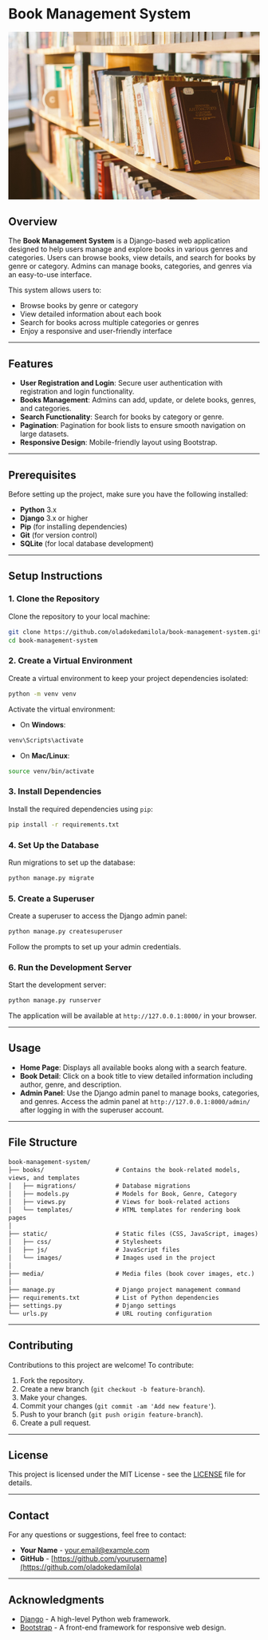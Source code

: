 # Book Management System

![Project Image](https://github.com/oladokedamilola/CSC432--Online-Library-Management-System-Development/blob/main/hero.jpg?raw=true)

## Overview

The **Book Management System** is a Django-based web application designed to help users manage and explore books in various genres and categories. Users can browse books, view details, and search for books by genre or category. Admins can manage books, categories, and genres via an easy-to-use interface.

This system allows users to:
- Browse books by genre or category
- View detailed information about each book
- Search for books across multiple categories or genres
- Enjoy a responsive and user-friendly interface

---

## Features

- **User Registration and Login**: Secure user authentication with registration and login functionality.
- **Books Management**: Admins can add, update, or delete books, genres, and categories.
- **Search Functionality**: Search for books by category or genre.
- **Pagination**: Pagination for book lists to ensure smooth navigation on large datasets.
- **Responsive Design**: Mobile-friendly layout using Bootstrap.

---

## Prerequisites

Before setting up the project, make sure you have the following installed:

- **Python** 3.x
- **Django** 3.x or higher
- **Pip** (for installing dependencies)
- **Git** (for version control)
- **SQLite** (for local database development)

---

## Setup Instructions

### 1. Clone the Repository

Clone the repository to your local machine:

```bash
git clone https://github.com/oladokedamilola/book-management-system.git
cd book-management-system

```

### 2. Create a Virtual Environment

Create a virtual environment to keep your project dependencies isolated:

```bash
python -m venv venv
```

Activate the virtual environment:
- On **Windows**:

```bash
venv\Scripts\activate
```

- On **Mac/Linux**:

```bash
source venv/bin/activate
```

### 3. Install Dependencies

Install the required dependencies using `pip`:

```bash
pip install -r requirements.txt
```

### 4. Set Up the Database

Run migrations to set up the database:

```bash
python manage.py migrate
```

### 5. Create a Superuser

Create a superuser to access the Django admin panel:

```bash
python manage.py createsuperuser
```

Follow the prompts to set up your admin credentials.

### 6. Run the Development Server

Start the development server:

```bash
python manage.py runserver
```

The application will be available at `http://127.0.0.1:8000/` in your browser.

---

## Usage

- **Home Page**: Displays all available books along with a search feature.
- **Book Detail**: Click on a book title to view detailed information including author, genre, and description.
- **Admin Panel**: Use the Django admin panel to manage books, categories, and genres. Access the admin panel at `http://127.0.0.1:8000/admin/` after logging in with the superuser account.

---

## File Structure

```plaintext
book-management-system/
├── books/                    # Contains the book-related models, views, and templates
│   ├── migrations/           # Database migrations
│   ├── models.py             # Models for Book, Genre, Category
│   ├── views.py              # Views for book-related actions
│   └── templates/            # HTML templates for rendering book pages
│
├── static/                   # Static files (CSS, JavaScript, images)
│   ├── css/                  # Stylesheets
│   ├── js/                   # JavaScript files
│   └── images/               # Images used in the project
│
├── media/                    # Media files (book cover images, etc.)
│
├── manage.py                 # Django project management command
├── requirements.txt          # List of Python dependencies
├── settings.py               # Django settings
└── urls.py                   # URL routing configuration
```

---

## Contributing

Contributions to this project are welcome! To contribute:
1. Fork the repository.
2. Create a new branch (`git checkout -b feature-branch`).
3. Make your changes.
4. Commit your changes (`git commit -am 'Add new feature'`).
5. Push to your branch (`git push origin feature-branch`).
6. Create a pull request.

---

## License

This project is licensed under the MIT License - see the [LICENSE](LICENSE) file for details.

---

## Contact

For any questions or suggestions, feel free to contact:

- **Your Name** - [your.email@example.com](mailto:your.oladokedamilola7@gmail.com)
- **GitHub** - [https://github.com/yourusername](https://github.com/oladokedamilola)

---

## Acknowledgments

- [Django](https://www.djangoproject.com/) - A high-level Python web framework.
- [Bootstrap](https://getbootstrap.com/) - A front-end framework for responsive web design.

```
